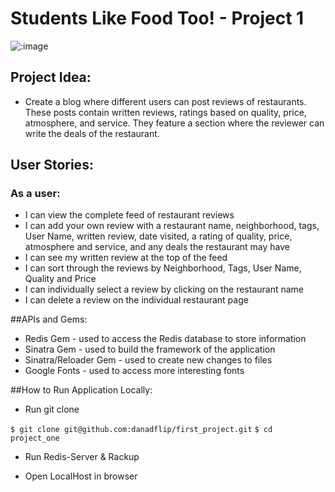 # Students Like Food Too! - Project 1

![:image](http://restaurants.thebusinessrank.com/wp-content/uploads/2014/09/resasss.jpg)


## Project Idea:
- Create a blog where different users can post reviews of restaurants.  These posts contain written reviews, ratings based on quality, price, atmosphere, and service.  They feature a section where the reviewer can write the deals of the restaurant.

## User Stories:

### As a user:
- I can view the complete feed of restaurant reviews
- I can add your own review with a restaurant name, neighborhood, tags, User Name, written review, date visited, a rating of quality, price, atmosphere and service, and any deals the restaurant may have
- I can see my written review at the top of the feed
- I can sort through the reviews by Neighborhood, Tags, User Name, Quality and Price
- I can individually select a review by clicking on the restaurant name
- I can delete a review on the individual restaurant page


##APIs and Gems:
- Redis Gem - used to access the Redis database to store information
- Sinatra Gem - used to build the framework of the application
- Sinatra/Reloader Gem - used to create new changes to files
- Google Fonts - used to access more interesting fonts


##How to Run Application Locally:

- Run git clone

`$ git clone git@github.com:danadflip/first_project.git`
`$ cd project_one`

- Run Redis-Server & Rackup

- Open LocalHost in browser

